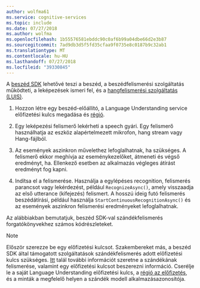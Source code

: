 ```yaml
---
author: wolfma61
ms.service: cognitive-services
ms.topic: include
ms.date: 07/27/2018
ms.author: wolfma
ms.openlocfilehash: 1b55576581ebddc90c0af6b99a04dbe66d2e3b87
ms.sourcegitcommit: 7ad9db3d5f5fd35cfaa9f0735e8c0187b9c32ab1
ms.translationtype: MT
ms.contentlocale: hu-HU
ms.lasthandoff: 07/27/2018
ms.locfileid: "39330845"
---
```

<!-- N.B. no header, language-agnostic -->

A [beszéd SDK](~/articles/cognitive-services/speech-service/speech-sdk.md) lehetővé teszi a beszéd, a beszédfelismerési szolgáltatás működteti, a leképezések ismeri fel, és a [hangfelismerési szolgáltatás (LUIS)](https://luis.ai).

1. Hozzon létre egy beszéd-előállító, a Language Understanding service előfizetési kulcs megadása és [régió](~/articles/cognitive-services/speech-service/regions.md#regions-for-intent-recognition).


1. Egy leképezési felismerő lekérheti a speech gyári.
   Egy felismerő használhatja az eszköz alapértelmezett mikrofon, hang stream vagy Hang-fájlból.

1. Az események aszinkron művelethez lefoglalhatnak, ha szükséges.
   A felismerő ekkor meghívja az eseménykezelőket, átmeneti és végső eredményt, ha.
   Ellenkező esetben az alkalmazás végleges átírást eredményt fog kapni.

1. Indítsa el a felismerése.
   Használja a egylépéses recognition, felismerés parancsot vagy lekérdezést, például `RecognizeAsync()`, amely visszaadja az első utterance (kifejezés) felismert.
   A hosszú ideig futó felismerés beszédátírási, például használja `StartContinuousRecognitionAsync()` és az események aszinkron felismerési eredményeket lefoglalhatnak.

Az alábbiakban bemutatjuk, beszéd SDK-val szándékfelismerés forgatókönyvekhez számos kódrészleteket.

> [!NOTE]
> Először szerezze be egy előfizetési kulcsot.
> Szakembereket más, a beszéd SDK által támogatott szolgáltatások szándékfelismerés adott előfizetési kulcs szükséges.
> [Itt](https://www.luis.ai) talál további információt szeretne a szándékának felismerése, valamint egy előfizetési kulcsot beszerezni információ.
> Cserélje le a saját Language Understanding előfizetési kulcs, a [régió az előfizetés](~/articles/cognitive-services/speech-service/regions.md#regions-for-intent-recognition), és a minták a megfelelő helyen a szándék modell alkalmazásazonosítója.
